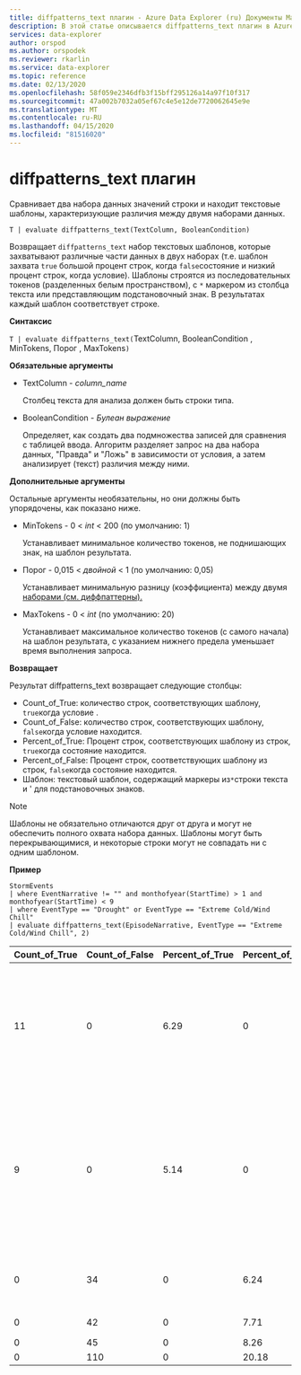 ```yaml
---
title: diffpatterns_text плагин - Azure Data Explorer (ru) Документы Майкрософт
description: В этой статье описывается diffpatterns_text плагин в Azure Data Explorer.
services: data-explorer
author: orspod
ms.author: orspodek
ms.reviewer: rkarlin
ms.service: data-explorer
ms.topic: reference
ms.date: 02/13/2020
ms.openlocfilehash: 58f059e2346dfb3f15bff295126a14a97f10f317
ms.sourcegitcommit: 47a002b7032a05ef67c4e5e12de7720062645e9e
ms.translationtype: MT
ms.contentlocale: ru-RU
ms.lasthandoff: 04/15/2020
ms.locfileid: "81516020"
---
```

# <a name="diffpatterns_text-plugin"></a>diffpatterns_text плагин

Сравнивает два набора данных значений строки и находит текстовые шаблоны, характеризующие различия между двумя наборами данных.

```kusto
T | evaluate diffpatterns_text(TextColumn, BooleanCondition)
```

Возвращает `diffpatterns_text` набор текстовых шаблонов, которые захватывают различные части данных в двух наборах (т.е. шаблон захвата `true` большой процент строк, когда `false`состояние и низкий процент строк, когда условие). Шаблоны строятся из последовательных токенов (разделенных белым пространством), с `*` маркером из столбца текста или представляющим подстановочный знак. В результатах каждый шаблон соответствует строке.

**Синтаксис**

`T | evaluate diffpatterns_text(`TextColumn, BooleanCondition , MinTokens, Порог , MaxTokens`)` 

**Обязательные аргументы**

* TextColumn - *column_name*

    Столбец текста для анализа должен быть строки типа.
    
* BooleanCondition - *Булеан выражение*

    Определяет, как создать два подмножества записей для сравнения с таблицей ввода. Алгоритм разделяет запрос на два набора данных, "Правда" и "Ложь" в зависимости от условия, а затем анализирует (текст) различия между ними. 

**Дополнительные аргументы**

Остальные аргументы необязательны, но они должны быть упорядочены, как показано ниже. 

* MinTokens - 0 < *int* < 200 (по умолчанию: 1)

    Устанавливает минимальное количество токенов, не поднишающих знак, на шаблон результата.

* Порог - 0,015 < *двойной* < 1 (по умолчанию: 0,05)

    Устанавливает минимальную разницу (коэффициента) между двумя [наборами (см. диффпаттерны).](diffpatternsplugin.md)

* MaxTokens - 0 < *int* (по умолчанию: 20)

    Устанавливает максимальное количество токенов (с самого начала) на шаблон результата, с указанием нижнего предела уменьшает время выполнения запроса.

**Возвращает**

Результат diffpatterns_text возвращает следующие столбцы:

* Count_of_True: количество строк, соответствующих шаблону, `true`когда условие .
* Count_of_False: количество строк, соответствующих шаблону, `false`когда условие находится.
* Percent_of_True: Процент строк, соответствующих шаблону из строк, `true`когда состояние находится.
* Percent_of_False: Процент строк, соответствующих шаблону из строк, `false`когда состояние находится.
* Шаблон: текстовый шаблон, содержащий маркеры из`*`строки текста и ' для подстановочных знаков. 

> [!NOTE]
> Шаблоны не обязательно отличаются друг от друга и могут не обеспечить полного охвата набора данных. Шаблоны могут быть перекрывающимися, и некоторые строки могут не совпадать ни с одним шаблоном.

**Пример**

```kusto
StormEvents     
| where EventNarrative != "" and monthofyear(StartTime) > 1 and monthofyear(StartTime) < 9
| where EventType == "Drought" or EventType == "Extreme Cold/Wind Chill"
| evaluate diffpatterns_text(EpisodeNarrative, EventType == "Extreme Cold/Wind Chill", 2)
```
|Count_of_True|Count_of_False|Percent_of_True|Percent_of_False|Модель|
|---|---|---|---|---|
|11|0|6.29|0|Ветры смещаются на северо-запад в - в результате - поверхностное корыто принесло сильный эффект озера, поветренный|
|9|0|5.14|0|Канадский высокое давление поселились и региона - производится самые холодные температуры с февраля 2006 года. Длительность и замораживание температуры|
|0|34|0|6.24|А к в Западному Теннесси, в Западном Теннесси, и к.|
|0|42|0|7.71|В западном Колорадо. *|
|0|45|0|8.26|Ниже нормы|
|0|110|0|20.18|Ниже нормы|

